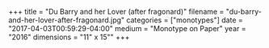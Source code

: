+++
title = "Du Barry and her Lover (after fragonard)"
filename = "du-barry-and-her-lover-after-fragonard.jpg"
categories = ["monotypes"]
date = "2017-04-03T00:59:29-04:00"
medium = "Monotype on Paper"
year = "2016"
dimensions = "11\" x 15\""
+++
